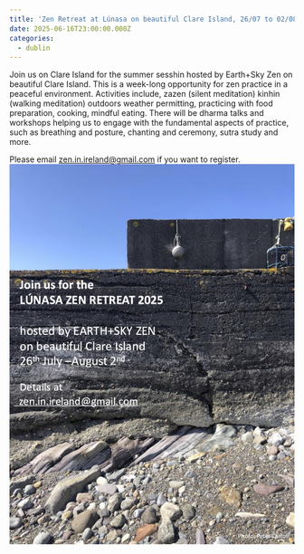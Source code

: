 ```yaml
---
title: 'Zen Retreat at Lúnasa on beautiful Clare Island, 26/07 to 02/08/2025'
date: 2025-06-16T23:00:00.000Z
categories:
  - dublin
---
```


Join us on Clare Island for the summer sesshin hosted by Earth+Sky Zen on beautiful Clare Island. This is a week-long opportunity for zen practice in a peaceful environment. Activities include, zazen (silent meditation) kinhin (walking meditation) outdoors weather permitting, practicing with food preparation, cooking, mindful eating. There will be dharma talks and workshops helping us to engage with the fundamental aspects of practice, such as breathing and posture, chanting and ceremony, sutra study and more.

Please email [zen.in.ireland@gmail.com](mailto:zen.in.ireland@gmail.com) if you want to register.![](</img/Lunasa 2025-Poster.jpg>)

